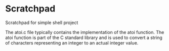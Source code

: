 # Scratchpad
Scratchpad for simple shell project

The atoi.c file typically contains the implementation of the atoi function. The atoi function is part of the C standard library and is used to convert a string of characters representing an integer to an actual integer value.



